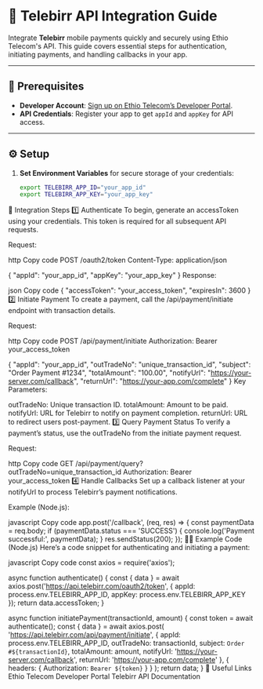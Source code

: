 # 🚀 Telebirr API Integration Guide

Integrate **Telebirr** mobile payments quickly and securely using Ethio Telecom's API. This guide covers essential steps for authentication, initiating payments, and handling callbacks in your app.

---

## 📝 Prerequisites

- **Developer Account**: [Sign up on Ethio Telecom’s Developer Portal](https://developer.ethiotelecom.et/).
- **API Credentials**: Register your app to get `appId` and `appKey` for API access.

---

## ⚙️ Setup

1. **Set Environment Variables** for secure storage of your credentials:
   ```bash
   export TELEBIRR_APP_ID="your_app_id"
   export TELEBIRR_APP_KEY="your_app_key"
📲 Integration Steps
1️⃣ Authenticate
To begin, generate an accessToken using your credentials. This token is required for all subsequent API requests.

Request:

http
Copy code
POST /oauth2/token
Content-Type: application/json

{
  "appId": "your_app_id",
  "appKey": "your_app_key"
}
Response:

json
Copy code
{
  "accessToken": "your_access_token",
  "expiresIn": 3600
}
2️⃣ Initiate Payment
To create a payment, call the /api/payment/initiate endpoint with transaction details.

Request:

http
Copy code
POST /api/payment/initiate
Authorization: Bearer your_access_token

{
  "appId": "your_app_id",
  "outTradeNo": "unique_transaction_id",
  "subject": "Order Payment #1234",
  "totalAmount": "100.00",
  "notifyUrl": "https://your-server.com/callback",
  "returnUrl": "https://your-app.com/complete"
}
Key Parameters:

outTradeNo: Unique transaction ID.
totalAmount: Amount to be paid.
notifyUrl: URL for Telebirr to notify on payment completion.
returnUrl: URL to redirect users post-payment.
3️⃣ Query Payment Status
To verify a payment’s status, use the outTradeNo from the initiate payment request.

Request:

http
Copy code
GET /api/payment/query?outTradeNo=unique_transaction_id
Authorization: Bearer your_access_token
4️⃣ Handle Callbacks
Set up a callback listener at your notifyUrl to process Telebirr’s payment notifications.

Example (Node.js):

javascript
Copy code
app.post('/callback', (req, res) => {
  const paymentData = req.body;
  if (paymentData.status === 'SUCCESS') {
    console.log('Payment successful:', paymentData);
  }
  res.sendStatus(200);
});
🧑‍💻 Example Code (Node.js)
Here’s a code snippet for authenticating and initiating a payment:

javascript
Copy code
const axios = require('axios');

async function authenticate() {
  const { data } = await axios.post('https://api.telebirr.com/oauth2/token', {
    appId: process.env.TELEBIRR_APP_ID,
    appKey: process.env.TELEBIRR_APP_KEY
  });
  return data.accessToken;
}

async function initiatePayment(transactionId, amount) {
  const token = await authenticate();
  const { data } = await axios.post(
    'https://api.telebirr.com/api/payment/initiate',
    {
      appId: process.env.TELEBIRR_APP_ID,
      outTradeNo: transactionId,
      subject: `Order #${transactionId}`,
      totalAmount: amount,
      notifyUrl: 'https://your-server.com/callback',
      returnUrl: 'https://your-app.com/complete'
    },
    { headers: { Authorization: `Bearer ${token}` } }
  );
  return data;
}
🔗 Useful Links
Ethio Telecom Developer Portal
Telebirr API Documentation

